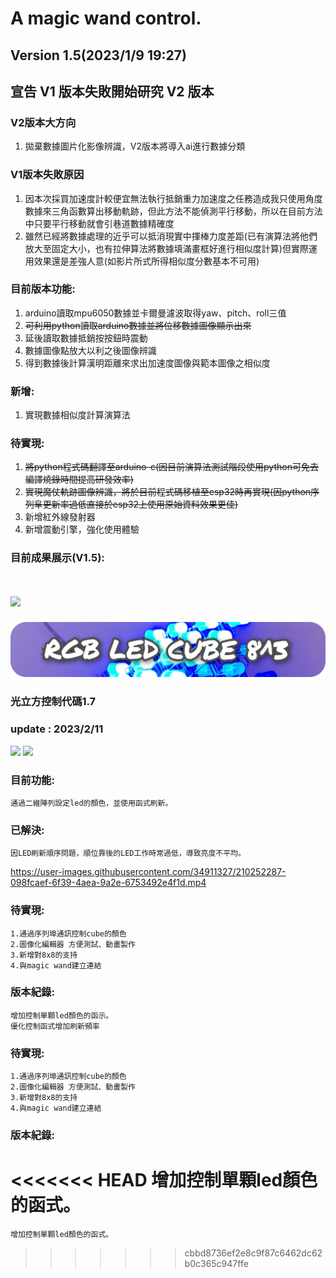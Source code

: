 # A magic wand control.
## **Version 1.5(2023/1/9 19:27)**
## **宣告 V1 版本失敗開始研究 V2 版本**
### V2版本大方向
1. 拋棄數據圖片化影像辨識，V2版本將導入ai進行數據分類
### V1版本失敗原因
1. 因本次採買加速度計較便宜無法執行抵銷重力加速度之任務造成我只使用角度數據來三角函數算出移動軌跡，但此方法不能偵測平行移動，所以在目前方法中只要平行移動就會引巷道數據精確度
2. 雖然已經將數據處理的近乎可以抵消現實中揮棒力度差距(已有演算法將他們放大至固定大小，也有拉伸算法將數據填滿畫框好進行相似度計算)但實際運用效果還是差強人意(如影片所式所得相似度分數基本不可用)
### 目前版本功能:
1. arduino讀取mpu6050數據並卡爾曼濾波取得yaw、pitch、roll三值
2. ~~可利用python讀取arduino數據並將位移數據圖像顯示出來~~
3. 延後讀取數據抵銷按按鈕時震動
4. 數據圖像點放大以利之後圖像辨識
5. 得到數據後計算漢明距離來求出加速度圖像與範本圖像之相似度
### 新增:
1. 實現數據相似度計算演算法
### 待實現:
1. ~~將python程式碼翻譯至arduino-c(因目前演算法測試階段使用python可免去編譯燒錄時間提高研發效率)~~
2. ~~實現魔仗軌跡圖像辨識，將於目前程式碼移植至esp32時再實現(因python序列阜更新率過低直接於esp32上使用原始資料效果更佳)~~
3. 新增紅外線發射器
4. 新增震動引擎，強化使用體驗
### 目前成果展示(V1.5):
[![](https://img.onl/L12P2h)](https://photos.app.goo.gl/Ge4SD9J4hyFiKFeUA)
=======

![image](https://github.com/samjocker/Magic_wandXLED_cube/blob/main/InCollage_20230107_070140917_2-modified.png)
### **光立方控制代碼1.7**

### update : 2023/2/11

[![](https://img.shields.io/badge/CubeDrive.ino-1.5.1.one-green)](https://github.com/samjocker/Magic_wandXLED_cube/blob/main/RGBLED-Cube%208%C2%B3/cubedrive1.5.1.d.ino)
[![](https://img.shields.io/badge/CubeDrive.ino-Debug-red)](https://github.com/samjocker/Magic_wandXLED_cube/blob/main/RGBLED-Cube%208%C2%B3/cubedrive1.7.ino)


### 目前功能:
    通過二維陣列設定led的顏色，並使用函式刷新。
### 已解決:
    因LED刷新順序問題，順位靠後的LED工作時常過低，導致亮度不平均。


https://user-images.githubusercontent.com/34911327/210252287-098fcaef-6f39-4aea-9a2e-6753492e4f1d.mp4


### 待實現:
    1.通過序列埠通訊控制cube的顏色
    2.圖像化編輯器 方便測試、動畫製作
    3.新增對8x8的支持
    4.與magic wand建立連結
### 版本紀錄:
    增加控制單顆led顏色的函示。
    優化控制函式增加刷新頻率

### 待實現:
    1.通過序列埠通訊控制cube的顏色
    2.圖像化編輯器 方便測試、動畫製作
    3.新增對8x8的支持
    4.與magic wand建立連結
### 版本紀錄:
<<<<<<< HEAD
    增加控制單顆led顏色的函式。
=======
    增加控制單顆led顏色的函式。
>>>>>>> cbbd8736ef2e8c9f87c6462dc62b0c365c947ffe
